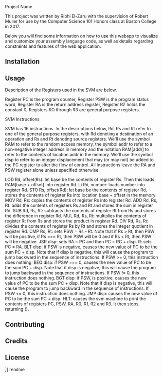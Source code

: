 <snippet>
  <content><![CDATA[

#  Project Name

This project was written by Ribhi El-Zaru with the supervision
of Robert Muller for use by the Computer Science 101 Honors class
at Boston College in 2017.


Below you will find some information on how to use this webapp
to visualize and customize your assembly language code, as well
as details regarding constraints and features of the web application.


## Installation


## Usage

Description of the Registers used in the SVM are below.

Register PC is the program counter,
Register PSW is the program status word,
Register RA is the return address register,
Register RZ holds the constant 0,
Registers RO through R3 are general purpose registers.


SVM Instructions

SVM has 16 instructions. In the descriptions below, Rd, Rs and Rt refer to one of the general purpose registers, with Rd denoting a destination of an operation and Rs and Rt denoting source registers. We'll use the symbol RAM to refer to the random access memory, the symbol addr to refer to a non-negative integer address in memory and the notation RAM[addr] to refer to the contents of location addr in the memory. We'll use the symbol disp to refer to an integer displacement that may (or may not) be added to the PC register to alter the flow of control.
All instructions leave the RA and PSW register alone unless specified otherwise.

LOD Rd, offset(Rs): let base be the contents of register Rs. Then this loads RAM[base + offset] into register Rd.
Li Rd, number: loads number into register Rd.
STO Rs, offset(Rd): let base be the contents of register Rd, stores the contents of register Rs into location base + offset in the memory.
MOV Rd, Rs: copies the contents of register Rs into register Rd.
ADD Rd, Rs, Rt: adds the contents of registers Rs and Rt and stores the sum in register Rd.
SUB Rd, Rs, Rt: subtracts the contents of register Rt from Rs and stores the difference in register Rd.
MUL Rd, Rs, Rt: multiplies the contents of register Rt from Rs and stores the product in register Rd.
DIV Rd, Rs, Rt: divides the contents of register Rs by Rt and stores the integer quotient in register Rd.
CMP Rs, Rt: sets PSW = Rs - Rt. Note that if Rs > Rt, then PSW will be positive, if Rs === Rt, then PSW will be 0 and if Rs < Rt, then PSW will be negative.
JSR disp: sets RA = PC and then PC = PC + disp.
R: sets PC = RA.
BLT disp: if PSW is negative, causes the new value of PC to be the sum PC + disp. Note that if disp is negative, this will cause the program to jump backward in the sequence of instructions. If PSW >= 0, this instruction does nothing.
BEQ disp: if PSW === 0, causes the new value of PC to be the sum PC + disp. Note that if disp is negative, this will cause the program to jump backward in the sequence of instructions. If PSW != 0, this instruction does nothing.
BGT disp: if PSW, is positive, causes the new value of PC to be the sum PC + disp. Note that if disp is negative, this will cause the program to jump backward in the sequence of instructions. If PSW <= 0, this instruction does nothing.
JMP disp: causes the new value of PC to be the sum PC + disp.
HLT: causes the svm machine to print the contents of registers PC, PSW, RA, R0, R1, R2 and R3. It then stops, returning ().



## Contributing

## Credits

## License

]]</content>
<tabTrigger> readme </tabTrigger>

</snippet>

